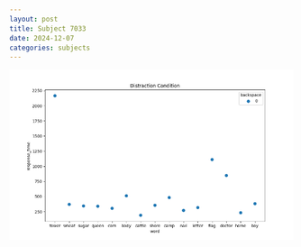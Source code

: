 ```yaml
---
layout: post
title: Subject 7033
date: 2024-12-07
categories: subjects
---
```


![](data/7033/run-22/7033_rt_acc_fuzzy_delay.png)

